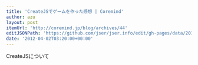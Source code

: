 ```yaml
---
title: 'CreateJSでゲームを作った感想 | Coremind'
author: azu
layout: post
itemUrl: 'http://coremind.jp/blog/archives/44'
editJSONPath: 'https://github.com/jser/jser.info/edit/gh-pages/data/2012/04/index.json'
date: '2012-04-02T03:20:00+00:00'
---
```

CreateJSについて
